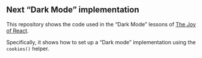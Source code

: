 ## Next “Dark Mode” implementation

This repository shows the code used in the “Dark Mode” lessons of [The Joy of React](https://joyofreact.com/).

Specifically, it shows how to set up a “Dark mode” implementation using the `cookies()` helper.
